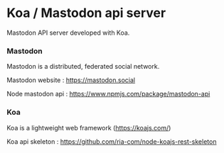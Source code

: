 # Koa / Mastodon api server
Mastodon API server developed with Koa.

### Mastodon
Mastodon is a distributed, federated social network.

Mastodon website : https://mastodon.social

Node mastodon api : https://www.npmjs.com/package/mastodon-api

### Koa
Koa is a lightweight web framework (https://koajs.com/)

Koa api skeleton : https://github.com/ria-com/node-koajs-rest-skeleton
